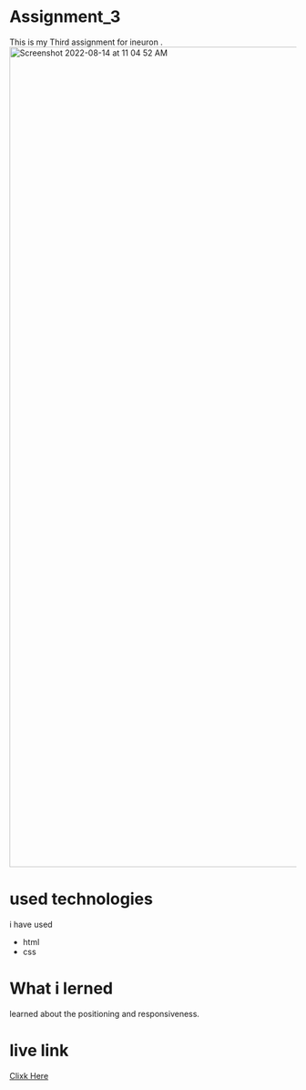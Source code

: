 # Assignment_3
This is my Third assignment for ineuron .
<img width="1440" alt="Screenshot 2022-08-14 at 11 04 52 AM" src="https://user-images.githubusercontent.com/84630436/184524018-92c7a6ee-fda7-4543-9521-6b62bbdafee2.png">

# used technologies 
i have used 
- html
- css
# What i lerned 
learned about the positioning and responsiveness.
# live link 
[ Clixk Here](https://project-3-court-justice-zr4l-4tk7boa3t.vercel.app/)
